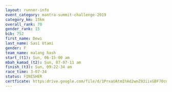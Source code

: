 ```yaml
---
layout: runner-info 
event_category: mantra-summit-challenge-2019 
category_km: 15km 
overall_rank: 70
gender_rank: 15
bib: 752
first_name: Dewi
last_name: Sasi Utami
gender: F
team_name: malang hash
start_(t1): Sun, 06-15-00 am
mbah_kamad_(t2): Sun, 07-07-11 am
finish_(t3): Sun, 09-22-34 am
race_time: 3-07-34
status: FINISHER
certficate: https:drive.google.com/file/d/1PrxaUAtmIhAd2wnZ93iixGBF70cmkju_/view?usp=sharing
---
```

